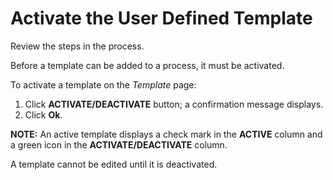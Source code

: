 # Activate the User Defined Template

<span id="Post Data Using UDF or Fixed Width Steps" class="popUpLink">Review
the steps in the process. </span>

Before a template can be added to a process, it must be activated.

To activate a template on the *Template* page:

1.  Click **ACTIVATE/DEACTIVATE** button; a confirmation message
    displays.
2.  Click **Ok**.

**NOTE:** An active template displays a check mark in the **ACTIVE**
column and a green icon in the **ACTIVATE/DEACTIVATE** column.

A template cannot be edited until it is deactivated.
